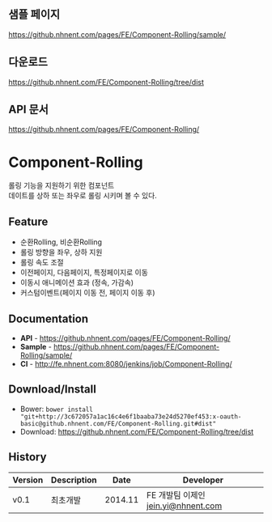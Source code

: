 ## 샘플 페이지
https://github.nhnent.com/pages/FE/Component-Rolling/sample/

## 다운로드
https://github.nhnent.com/FE/Component-Rolling/tree/dist

## API 문서
https://github.nhnent.com/pages/FE/Component-Rolling/

Component-Rolling
======================
롤링 기능을 지원하기 위한 컴포넌트<br>
데이트를 상하 또는 좌우로 롤링 시키며 볼 수 있다.

## Feature
* 순환Rolling, 비순환Rolling
* 롤링 방향을 좌우, 상하 지원
* 롤링 속도 조절
* 이전페이지, 다음페이지, 특정페이지로 이동
* 이동시 애니메이션 효과 (정속, 가감속)
* 커스텀이벤트(페이지 이동 전, 페이지 이동 후)


## Documentation
* **API** - <https://github.nhnent.com/pages/FE/Component-Rolling/>
* **Sample** - <https://github.nhnent.com/pages/FE/Component-Rolling/sample/>
* **CI** - <http://fe.nhnent.com:8080/jenkins/job/Component-Rolling/>

## Download/Install
* Bower: `bower install "git+http://3c672057a1ac16c4e6f1baaba73e24d5270ef453:x-oauth-basic@github.nhnent.com/FE/Component-Rolling.git#dist"`
* Download: <https://github.nhnent.com/FE/Component-Rolling/tree/dist>

## History
| Version | Description | Date | Developer |
| ---- | ---- | ---- | ---- |
| v0.1 | 최초개발 | 2014.11 | FE 개발팀 이제인 <jein.yi@nhnent.com> |



